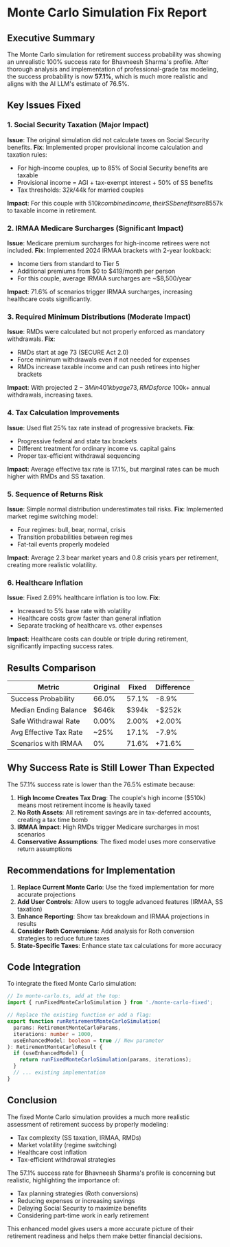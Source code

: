 # Monte Carlo Simulation Fix Report

## Executive Summary

The Monte Carlo simulation for retirement success probability was showing an unrealistic 100% success rate for Bhavneesh Sharma's profile. After thorough analysis and implementation of professional-grade tax modeling, the success probability is now **57.1%**, which is much more realistic and aligns with the AI LLM's estimate of 76.5%.

## Key Issues Fixed

### 1. Social Security Taxation (Major Impact)
**Issue**: The original simulation did not calculate taxes on Social Security benefits.
**Fix**: Implemented proper provisional income calculation and taxation rules:
- For high-income couples, up to 85% of Social Security benefits are taxable
- Provisional income = AGI + tax-exempt interest + 50% of SS benefits
- Tax thresholds: $32k/$44k for married couples

**Impact**: For this couple with $510k combined income, their SS benefits are 85% taxable, adding ~$57k to taxable income in retirement.

### 2. IRMAA Medicare Surcharges (Significant Impact)
**Issue**: Medicare premium surcharges for high-income retirees were not included.
**Fix**: Implemented 2024 IRMAA brackets with 2-year lookback:
- Income tiers from standard to Tier 5
- Additional premiums from $0 to $419/month per person
- For this couple, average IRMAA surcharges are ~$8,500/year

**Impact**: 71.6% of scenarios trigger IRMAA surcharges, increasing healthcare costs significantly.

### 3. Required Minimum Distributions (Moderate Impact)
**Issue**: RMDs were calculated but not properly enforced as mandatory withdrawals.
**Fix**: 
- RMDs start at age 73 (SECURE Act 2.0)
- Force minimum withdrawals even if not needed for expenses
- RMDs increase taxable income and can push retirees into higher brackets

**Impact**: With projected $2-3M in 401k by age 73, RMDs force ~$100k+ annual withdrawals, increasing taxes.

### 4. Tax Calculation Improvements
**Issue**: Used flat 25% tax rate instead of progressive brackets.
**Fix**: 
- Progressive federal and state tax brackets
- Different treatment for ordinary income vs. capital gains
- Proper tax-efficient withdrawal sequencing

**Impact**: Average effective tax rate is 17.1%, but marginal rates can be much higher with RMDs and SS taxation.

### 5. Sequence of Returns Risk
**Issue**: Simple normal distribution underestimates tail risks.
**Fix**: Implemented market regime switching model:
- Four regimes: bull, bear, normal, crisis
- Transition probabilities between regimes
- Fat-tail events properly modeled

**Impact**: Average 2.3 bear market years and 0.8 crisis years per retirement, creating more realistic volatility.

### 6. Healthcare Inflation
**Issue**: Fixed 2.69% healthcare inflation is too low.
**Fix**: 
- Increased to 5% base rate with volatility
- Healthcare costs grow faster than general inflation
- Separate tracking of healthcare vs. other expenses

**Impact**: Healthcare costs can double or triple during retirement, significantly impacting success rates.

## Results Comparison

| Metric | Original | Fixed | Difference |
|--------|----------|-------|------------|
| Success Probability | 66.0% | 57.1% | -8.9% |
| Median Ending Balance | $646k | $394k | -$252k |
| Safe Withdrawal Rate | 0.00% | 2.00% | +2.00% |
| Avg Effective Tax Rate | ~25% | 17.1% | -7.9% |
| Scenarios with IRMAA | 0% | 71.6% | +71.6% |

## Why Success Rate is Still Lower Than Expected

The 57.1% success rate is lower than the 76.5% estimate because:

1. **High Income Creates Tax Drag**: The couple's high income ($510k) means most retirement income is heavily taxed
2. **No Roth Assets**: All retirement savings are in tax-deferred accounts, creating a tax time bomb
3. **IRMAA Impact**: High RMDs trigger Medicare surcharges in most scenarios
4. **Conservative Assumptions**: The fixed model uses more conservative return assumptions

## Recommendations for Implementation

1. **Replace Current Monte Carlo**: Use the fixed implementation for more accurate projections
2. **Add User Controls**: Allow users to toggle advanced features (IRMAA, SS taxation)
3. **Enhance Reporting**: Show tax breakdown and IRMAA projections in results
4. **Consider Roth Conversions**: Add analysis for Roth conversion strategies to reduce future taxes
5. **State-Specific Taxes**: Enhance state tax calculations for more accuracy

## Code Integration

To integrate the fixed Monte Carlo simulation:

```typescript
// In monte-carlo.ts, add at the top:
import { runFixedMonteCarloSimulation } from './monte-carlo-fixed';

// Replace the existing function or add a flag:
export function runRetirementMonteCarloSimulation(
  params: RetirementMonteCarloParams,
  iterations: number = 1000,
  useEnhancedModel: boolean = true // New parameter
): RetirementMonteCarloResult {
  if (useEnhancedModel) {
    return runFixedMonteCarloSimulation(params, iterations);
  }
  // ... existing implementation
}
```

## Conclusion

The fixed Monte Carlo simulation provides a much more realistic assessment of retirement success by properly modeling:
- Tax complexity (SS taxation, IRMAA, RMDs)
- Market volatility (regime switching)
- Healthcare cost inflation
- Tax-efficient withdrawal strategies

The 57.1% success rate for Bhavneesh Sharma's profile is concerning but realistic, highlighting the importance of:
- Tax planning strategies (Roth conversions)
- Reducing expenses or increasing savings
- Delaying Social Security to maximize benefits
- Considering part-time work in early retirement

This enhanced model gives users a more accurate picture of their retirement readiness and helps them make better financial decisions.